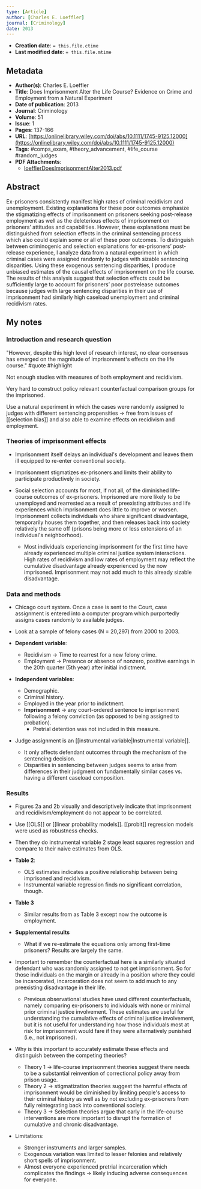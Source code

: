 ```yaml
---
type: [Article]
author: [Charles E. Loeffler]
journal: [Criminology]
date: 2013
---
```


* **Creation date**: `= this.file.ctime`
* **Last modified date**: `= this.file.mtime`

## Metadata

* **Author(s)**: Charles E. Loeffler
* **Title**: Does Imprisonment Alter the Life Course? Evidence on Crime and Employment from a Natural Experiment
* **Date of publication**: 2013
* **Journal**: Criminology
* **Volume**: 51
* **Issue**: 1
* **Pages**: 137-166
* **URL**: [https://onlinelibrary.wiley.com/doi/abs/10.1111/1745-9125.12000](https://onlinelibrary.wiley.com/doi/abs/10.1111/1745-9125.12000)
* **Tags**: #comps_exam, #theory_advancement, #life_course #random_judges
* **PDF Attachments**:
  * [loefflerDoesImprisonmentAlter2013.pdf](zotero://open-pdf/library/items/BI38PXMI)

## Abstract

Ex-prisoners consistently manifest high rates of criminal recidivism and unemployment. Existing explanations for these poor outcomes emphasize the stigmatizing effects of imprisonment on prisoners seeking post-release employment as well as the deleterious effects of imprisonment on prisoners’ attitudes and capabilities. However, these explanations must be distinguished from selection effects in the criminal sentencing process which also could explain some or all of these poor outcomes. To distinguish between criminogenic and selection explanations for ex-prisoners’ post-release experience, I analyze data from a natural experiment in which criminal cases were assigned randomly to judges with sizable sentencing disparities. Using these exogenous sentencing disparities, I produce unbiased estimates of the causal effects of imprisonment on the life course. The results of this analysis suggest that selection effects could be sufficiently large to account for prisoners’ poor postrelease outcomes because judges with large sentencing disparities in their use of imprisonment had similarly high caseload unemployment and criminal recidivism rates.

## My notes

### Introduction and research question

"However, despite this high level of research interest, no clear consensus has emerged on the magnitude of imprisonment's effects on the life course." #quote #highlight

Not enough studies with measures of both employment and recidivism.

Very hard to construct policy relevant counterfactual comparison groups for the imprisoned.

Use a natural experiment in which the cases were randomly assigned to judges with different sentencing propensities -> free from issues of [[selection bias]] and also able to examine effects on recidivism and employment.

### Theories of imprisonment effects

* Imprisonment itself delays an individual's development and leaves them ill equipped to re-enter conventional society.
  
* Imprisonment stigmatizes ex-prisoners and limits their ability to participate productively in society.
  
* Social selection accounts for most, if not all, of the diminished life-course outcomes of ex-prisoners. Imprisoned are more likely to be unemployed and rearrested as a result of preexisting attributes and life experiences which imprisonment does little to improve or worsen. Imprisonment collects individuals who share significant disadvantage, temporarily houses them together, and then releases back into society relatively the same off (prisons being more or less extensions of an individual's neighborhood).
  
	* Most individuals experiencing imprisonment for the first time have already experienced multiple criminal justice system interactions. High rates of recidivism and low rates of employment may reflect the cumulative disadvantage already experienced by the now imprisoned. Imprisonment may not add much to this already sizable disadvantage.

### Data and methods

* Chicago court system. Once a case is sent to the Court, case assignment is entered into a computer program which purportedly assigns cases randomly to available judges.
  
* Look at a sample of felony cases (N = 20,297) from 2000 to 2003.
  
* **Dependent variable**:
	* Recidivism -> Time to rearrest for a new felony crime.
	* Employment -> Presence or absence of nonzero, positive earnings in the 20th quarter (5th year) after initial indictment.
	  
* **Independent variables**:
	* Demographic.
	* Criminal history.
	* Employed in the year prior to indictment.
	* **Imprisonment** -> any court-ordered sentence to imprisonment following a felony conviction (as opposed to being assigned to probation).
		* Pretrial detention was not included in this measure.
		  
* Judge assignment is an [[instrumental variable|Instrumental variable]].
	* It only affects defendant outcomes through the mechanism of the sentencing decision.
	* Disparities in sentencing between judges seems to arise from differences in their judgment on fundamentally similar cases vs. having a different caseload composition.

### Results

* Figures 2a and 2b visually and descriptively indicate that imprisonment and recidivism/employment do not appear to be correlated.

* Use [[OLS]] or [[linear probability models]]. [[probit]] regression models were used as robustness checks.
  
* Then they do instrumental variable 2 stage least squares regression and compare to their naive estimates from OLS.
  
* **Table 2**:
	* OLS estimates indicates a positive relationship between being imprisoned and recidivism.
	* Instrumental variable regression finds no significant correlation, though.

* **Table 3**
	* Similar results from as Table 3 except now the outcome is employment.

* **Supplemental results**
	* What if we re-estimate the equations only among first-time prisoners? Results are largely the same.

* Important to remember the counterfactual here is a similarly situated defendant who was randomly assigned to not get imprisonment. So for those individuals on the margin or already in a position where they could be incarcerated, incarceration does not seem to add much to any preexisting disadvantage in their life.
	* Previous observational studies have used different counterfactuals, namely comparing ex-prisoners to individuals with none or minimal prior criminal justice involvement. These estimates are useful for understanding the cumulative effects of criminal justice involvement, but it is not useful for understanding how those individuals most at risk for imprisonment would fare if they were alternatively punished (i.e., not imprisoned).
	  
* Why is this important to accurately estimate these effects and distinguish between the competing theories?
	* Theory 1 -> life-course imprisonment theories suggest there needs to be a substantial reinvention of correctional policy away from prison usage.
	* Theory 2 -> stigmatization theories suggest the harmful effects of imprisonment would be diminished by limiting people's access to their criminal history as well as by not excluding ex-prisoners from fully reintegrating back into conventional society.
	* Theory 3 -> Selection theories argue that early in the life-course interventions are more important to disrupt the formation of cumulative and chronic disadvantage.

* Limitations:
	* Stronger instruments and larger samples.
	* Exogenous variation was limited to lesser felonies and relatively short spells of imprisonment.
	* Almost everyone experienced pretrial incarceration which complicates the findings -> likely inducing adverse consequences for everyone.